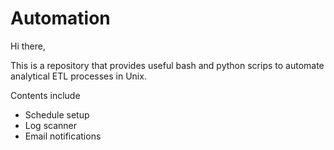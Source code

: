 # Automation

Hi there,

This is a repository that provides useful bash and python scrips to automate analytical ETL processes in Unix.

Contents include
* Schedule setup 
* Log scanner
* Email notifications

